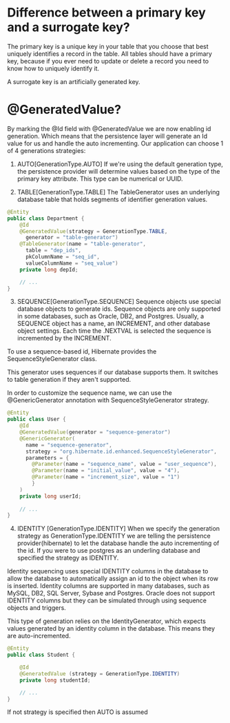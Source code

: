 
# Difference between a primary key and a surrogate key?
The primary key is a unique key in your table that you choose that best uniquely identifies a record in the table. All tables should have a primary key, because if you ever need to update or delete a record you need to know how to uniquely identify it.

A surrogate key is an artificially generated key.


# @GeneratedValue?
By marking the @Id field with @GeneratedValue we are now enabling id generation. Which means that the persistence layer will generate an Id value for us and handle the auto incrementing. Our application can choose 1 of 4 generations strategies:

1) AUTO[GenerationType.AUTO]
If we're using the default generation type, the persistence provider will determine values based on the type of the primary key attribute. This type can be numerical or UUID.

2) TABLE[GenerationType.TABLE]
The TableGenerator uses an underlying database table that holds segments of identifier generation values.

````java
@Entity
public class Department {
    @Id
    @GeneratedValue(strategy = GenerationType.TABLE, 
      generator = "table-generator")
    @TableGenerator(name = "table-generator", 
      table = "dep_ids", 
      pkColumnName = "seq_id", 
      valueColumnName = "seq_value")
    private long depId;

    // ...
}
````

3) SEQUENCE[GenerationType.SEQUENCE]
Sequence objects use special database objects to generate ids. Sequence objects are only supported in some databases, such as Oracle, DB2, and Postgres. Usually, a SEQUENCE object has a name, an INCREMENT, and other database object settings. Each time the <sequence>.NEXTVAL is selected the sequence is incremented by the INCREMENT.

To use a sequence-based id, Hibernate provides the SequenceStyleGenerator class.

This generator uses sequences if our database supports them. It switches to table generation if they aren't supported.

In order to customize the sequence name, we can use the @GenericGenerator annotation with SequenceStyleGenerator strategy.

````java
@Entity
public class User {
    @Id
    @GeneratedValue(generator = "sequence-generator")
    @GenericGenerator(
      name = "sequence-generator",
      strategy = "org.hibernate.id.enhanced.SequenceStyleGenerator",
      parameters = {
        @Parameter(name = "sequence_name", value = "user_sequence"),
        @Parameter(name = "initial_value", value = "4"),
        @Parameter(name = "increment_size", value = "1")
        }
    )
    private long userId;
    
    // ...
}
````

4) IDENTITY [GenerationType.IDENTITY]
When we specify the generation strategy as GenerationType.IDENTITY we are telling the persistence provider(hibernate) to let the database handle the auto incrementing of the id. If you were to use postgres as an underling database and specified the strategy as IDENTITY.

Identity sequencing uses special IDENTITY columns in the database to allow the database to automatically assign an id to the object when its row is inserted. Identity columns are supported in many databases, such as MySQL, DB2, SQL Server, Sybase and Postgres. Oracle does not support IDENTITY columns but they can be simulated through using sequence objects and triggers.

This type of generation relies on the IdentityGenerator, which expects values generated by an identity column in the database. This means they are auto-incremented.

````java
@Entity
public class Student {

    @Id
    @GeneratedValue (strategy = GenerationType.IDENTITY)
    private long studentId;

    // ...
}
````

If not strategy is specified then AUTO is assumed


